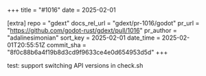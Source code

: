 +++
title = "#1016"
date = 2025-02-01

[extra]
repo = "gdext"
docs_rel_url = "gdext/pr-1016/godot"
pr_url = "https://github.com/godot-rust/gdext/pull/1016"
pr_author = "adalinesimonian"
sort_key = 2025-02-01
date_time = 2025-02-01T20:55:51Z
commit_sha = "8f0c88b6a4f19b8d3cd9f9633ce4e0d654953d5d"
+++

test: support switching API versions in check.sh
